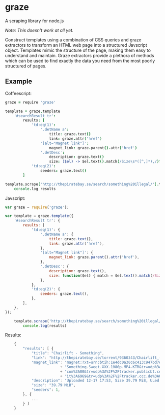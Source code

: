 # graze

A scraping library for node.js

*Note: This doesn't work at all yet.*

Construct templates using a combination of CSS queries and graze extractors to transform an HTML web page into a structured Javscript object.  Templates mimic the structure of the page, making them easy to understand and maintain.  Graze extractors provide a plethora of methods which can be used to find exactly the data you need from the most poorly structured of pages.  

## Example

Coffeescript:

```coffee
graze = require 'graze'

template = graze.template
    '#searchResult tr': 
        results: [
            'td:eq(1)':
                '.detName a':
                    title: graze.text()
                    link: graze.attr('href')
                '[alt="Magnet link"]':
                    magnet_link: graze.parent().attr('href')
                '.detDesc':
                    description: graze.text()
                    size: ($el) -> $el.text().match(/Size\s*([^,]*),/)?[1]
            'td:eq(2)':
                seeders: graze.text()
        ]

template.scrape('http://thepiratebay.se/search/something%20illegal/').then (results) ->
    console.log results
```

Javscript:

```javascript
var graze = require('graze');

var template = graze.template({
    '#searchResult tr': {
        results: [
            'td:eq(1)': {
                '.detName a': {
                    title: graze.text(),
                    link: graze.attr('href'),
                },
                '[alt="Magnet link"]': {
                    magnet_link: graze.parent().attr('href'),
                },
                '.detDesc': {
                    description: graze.text(),
                    size: function($el) { match = $el.text().match(/Size\s*([^,]*),/); return match && match[1] }
                },
            },
            'td:eq(2)': {
                seeders: graze.text(),
            },
        ],
    },
});

    template.scrape('http://thepiratebay.se/search/something%20illegal/').then (results) ->
        console.log(results)
```

Results:

```javascript
    {
        "results": [ {
            "title": "Chairlift - Something",
            "link": "http://thepiratebay.se/torrent/9360343/Chairlift_-_Something",
            "magnet_link": "magnet:?xt=urn:btih:1e4dc0a30c6c413c947bd7df11bc8bd764c3babd&dn=Pure18.13.12.07.Zoey.Paige."
                         + "Something.Sweet.XXX.1080p.MP4-KTR&tr=udp%3A%2F%2Ftracker.openbittorrent."
                         + "com%3A80&tr=udp%3A%2F%2Ftracker.publicbt.com%3A80&tr=udp%3A%2F%2Ftracker.istole."
                         + "it%3A6969&tr=udp%3A%2F%2Ftracker.ccc.de%3A80&tr=udp%3A%2F%2Fopen.demonii.com%3A1337",
            "description": "Uploaded 12-17 17:53, Size 39.79 MiB, ULed by Anonymous",
            "size": "39.79 MiB",
            "seeders": 1,
        }, {
            ...
        } ]
    }
```
